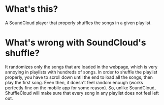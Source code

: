 # What's this?
A SoundCloud player that properly shuffles the songs in a given playlist.

# What's wrong with SoundCloud's shuffle?
It randomizes only the songs that are loaded in the webpage, which is very annoying
in playlists with hundreds of songs. In order to shuffle the playlist properly, you
have to scroll down until the end to load all the songs, then play the first song.
Even then, it doesn't feel random enough (works perfectly fine on the mobile app
for some reason). So, unlike SoundCloud, ShuffleCloud will make sure that every song in any
playlist does not feel left out.